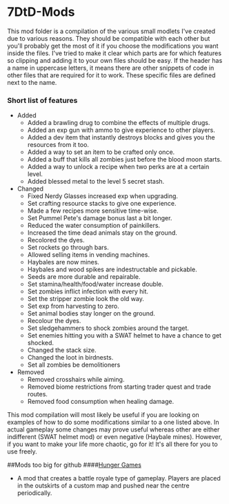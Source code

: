 # 7DtD-Mods
This mod folder is a compilation of the various small modlets I've created due to various reasons. They should be compatible with each other but you'll probably get the most of it if you choose the modifications you want inside the files. I've tried to make it clear which parts are for which features so clipping and adding it to your own files should be easy. If the header has a name in uppercase letters, it means there are other snippets of code in other files that are required for it to work. These specific files are defined next to the name.

### Short list of features
- Added
  - Added a brawling drug to combine the effects of multiple drugs.
  - Added an exp gun with ammo to give experience to other players.
  - Added a dev item that instantly destroys blocks and gives you the resources from it too.
  - Added a way to set an item to be crafted only once.
  - Added a buff that kills all zombies just before the blood moon starts.
  - Added a way to unlock a recipe when two perks are at a certain level.
  - Added blessed metal to the level 5 secret stash.
- Changed
  - Fixed Nerdy Glasses increased exp when upgrading.
  - Set crafting resource stacks to give one experience.
  - Made a few recipes more sensitive time-wise.
  - Set Pummel Pete's damage bonus last a bit longer.
  - Reduced the water consumption of painkillers.
  - Increased the time dead animals stay on the ground.
  - Recolored the dyes.
  - Set rockets go through bars.
  - Allowed selling items in vending machines.
  - Haybales are now mines.
  - Haybales and wood spikes are indestructable and pickable.
  - Seeds are more durable and repairable.
  - Set stamina/health/food/water increase double.
  - Set zombies inflict infection with every hit.
  - Set the stripper zombie look the old way.
  - Set exp from harvesting to zero.
  - Set animal bodies stay longer on the ground.
  - Recolour the dyes.
  - Set sledgehammers to shock zombies around the target.
  - Set enemies hitting you with a SWAT helmet to have a chance to get shocked.
  - Changed the stack size.
  - Changed the loot in birdnests.
  - Set all zombies be demolitioners
- Removed
  - Removed crosshairs while aiming.
  - Removed biome restrictions from starting trader quest and trade routes.
  - Removed food consumption when healing damage.

This mod compilation will most likely be useful if you are looking on examples of how to do some modifications similar to a one listed above. In actual gameplay some changes may prove useful whereas other are either indifferent (SWAT helmet mod) or even negative (Haybale mines). However, if you want to make your life more chaotic, go for it! It's all there for you to use freely.

##Mods too big for github
####[Hunger Games](https://bit.ly/3ce4hPi)
- A mod that creates a battle royale type of gameplay. Players are placed in the outskirts of a custom map and pushed near the centre periodically.
